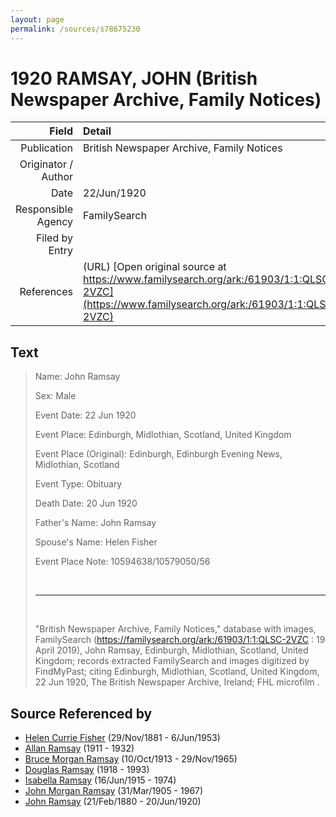 ```yaml
---
layout: page
permalink: /sources/s78675230
---
```


# 1920 RAMSAY, JOHN (British Newspaper Archive, Family Notices)

Field | Detail
---:|:---
Publication | British Newspaper Archive, Family Notices
Originator / Author | 
Date | 22/Jun/1920
Responsible Agency | FamilySearch
Filed by Entry | 
References | (URL) [Open original source at https://www.familysearch.org/ark:/61903/1:1:QLSC-2VZC](https://www.familysearch.org/ark:/61903/1:1:QLSC-2VZC)

## Text

> Name: John Ramsay
>
> Sex: Male
>
> Event Date: 22 Jun 1920
>
> Event Place: Edinburgh, Midlothian, Scotland, United Kingdom
>
> Event Place (Original): Edinburgh, Edinburgh Evening News, Midlothian, Scotland
>
> Event Type: Obituary
>
> Death Date: 20 Jun 1920
>
> Father's Name: John Ramsay
>
> Spouse's Name: Helen Fisher
>
> Event Place Note: 10594638/10579050/56
>
> <br/>
>
> ---
>
> <br/>
>
> "British Newspaper Archive, Family Notices," database with images, FamilySearch (https://familysearch.org/ark:/61903/1:1:QLSC-2VZC : 19 April 2019), John Ramsay, Edinburgh, Midlothian, Scotland, United Kingdom; records extracted FamilySearch and images digitized by FindMyPast; citing Edinburgh, Midlothian, Scotland, United Kingdom, 22 Jun 1920, The British Newspaper Archive, Ireland; FHL microfilm .
>

## Source Referenced by

* [Helen Currie Fisher](../people/@18426904@-helen-currie-fisher-b1881-11-29-d1953-6-6.md) (29/Nov/1881 - 6/Jun/1953)
* [Allan Ramsay](../people/@62219744@-allan-ramsay-b1911-d1932.md) (1911 - 1932)
* [Bruce Morgan Ramsay](../people/@49046148@-bruce-morgan-ramsay-b1913-10-10-d1965-11-29.md) (10/Oct/1913 - 29/Nov/1965)
* [Douglas Ramsay](../people/@12977578@-douglas-ramsay-b1918-d1993.md) (1918 - 1993)
* [Isabella Ramsay](../people/@80504300@-isabella-ramsay-b1915-6-16-d1974.md) (16/Jun/1915 - 1974)
* [John Morgan Ramsay](../people/@55070438@-john-morgan-ramsay-b1905-3-31-d1967.md) (31/Mar/1905 - 1967)
* [John Ramsay](../people/@64225415@-john-ramsay-b1880-2-21-d1920-6-20.md) (21/Feb/1880 - 20/Jun/1920)
